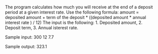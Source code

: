 The program calculates how much you will receive at the end of a deposit period at a given interest rate.
Use the following formula: amount = deposited amount + term of the deposit * ((deposited amount * annual interest rate ) / 12)
The input is the following: 1. Deposited amount, 2. Deposit term, 3. Annual isterest rate.

Sample input: 300 12 7.7

Sample output: 323.1
